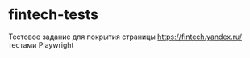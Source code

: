 # fintech-tests
Тестовое задание для покрытия страницы https://fintech.yandex.ru/ тестами Playwright
